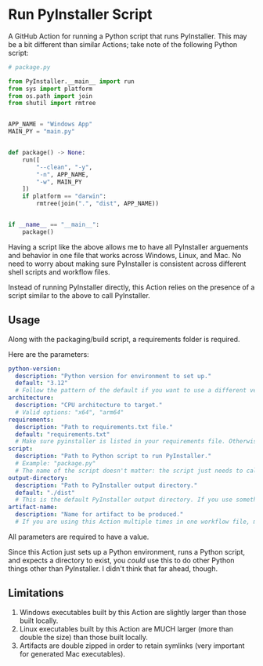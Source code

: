 # Run PyInstaller Script

A GitHub Action for running a Python script that runs PyInstaller. This may be a bit different than similar Actions; take note of the following Python script:

```python
# package.py

from PyInstaller.__main__ import run
from sys import platform
from os.path import join
from shutil import rmtree


APP_NAME = "Windows App"
MAIN_PY = "main.py"


def package() -> None:
    run([
        "--clean", "-y",
        "-n", APP_NAME,
        "-w", MAIN_PY
    ])
    if platform == "darwin":
        rmtree(join(".", "dist", APP_NAME))


if __name__ == "__main__":
    package()
```

Having a script like the above allows me to have all PyInstaller arguements and behavior in one file that works across Windows, Linux, and Mac. No need to worry about making sure PyInstaller is consistent across different shell scripts and workflow files.

Instead of running PyInstaller directly, this Action relies on the presence of a script similar to the above to call PyInstaller.

## Usage

Along with the packaging/build script, a requirements folder is required.

Here are the parameters:

```yaml
python-version:
  description: "Python version for environment to set up."
  default: "3.12"
  # Follow the pattern of the default if you want to use a different version. For example: "3.13"
architecture:
  description: "CPU architecture to target."
  # Valid options: "x64", "arm64"
requirements:
  description: "Path to requirements.txt file."
  default: "requirements.txt"
  # Make sure pyinstaller is listed in your requirements file. Otherwise, PyInstaller won't run.
script:
  description: "Path to Python script to run PyInstaller."
  # Example: "package.py"
  # The name of the script doesn't matter: the script just needs to call PyInstaller like the previous code example.
output-directory:
  description: "Path to PyInstaller output directory."
  default: "./dist"
  # This is the default PyInstaller output directory. If you use something else, do tell.
artifact-name:
  description: "Name for artifact to be produced."
  # If you are using this Action multiple times in one workflow file, make sure you don't have redundant names.
```

All parameters are required to have a value.

Since this Action just sets up a Python environment, runs a Python script, and expects a directory to exist, you *could* use this to do other Python things other than PyInstaller. I didn't think that far ahead, though.

## Limitations

1. Windows executables built by this Action are slightly larger than those built locally.
1. Linux executables built by this Action are MUCH larger (more than double the size) than those built locally.
1. Artifacts are double zipped in order to retain symlinks (very important for generated Mac executables).

